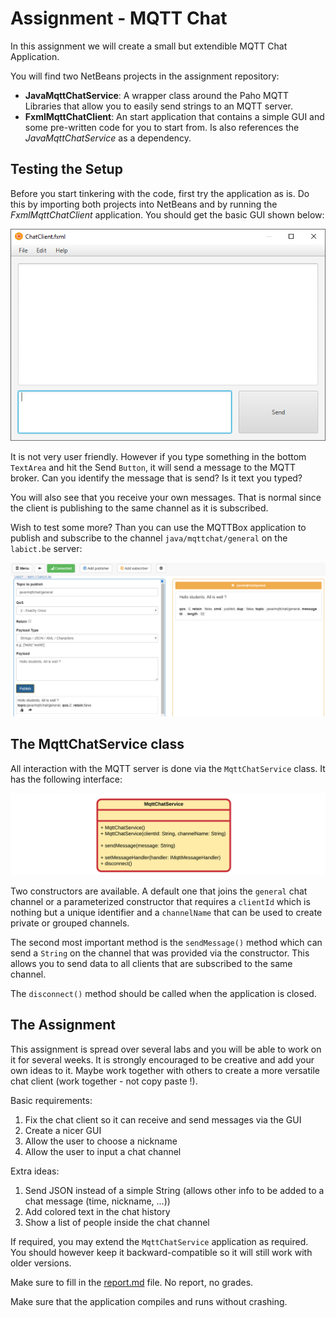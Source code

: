 # Assignment - MQTT Chat

In this assignment we will create a small but extendible MQTT Chat Application.

You will find two NetBeans projects in the assignment repository:
* **JavaMqttChatService**: A wrapper class around the Paho MQTT Libraries that allow you to easily send strings to an MQTT server.
* **FxmlMqttChatClient**: An start application that contains a simple GUI and some pre-written code for you to start from. Is also references the *JavaMqttChatService* as a dependency.

## Testing the Setup

Before you start tinkering with the code, first try the application as is. Do this by importing both projects into NetBeans and by running the *FxmlMqttChatClient* application. You should get the basic GUI shown below:

![MQTT Chat Application Basic GUI](img/mqtt_chat_basic_gui.png)

It is not very user friendly. However if you type something in the bottom `TextArea` and hit the Send `Button`, it will send a message to the MQTT broker. Can you identify the message that is send? Is it text you typed?

You will also see that you receive your own messages. That is normal since the client is publishing to the same channel as it is subscribed.

Wish to test some more? Than you can use the MQTTBox application to publish and subscribe to the channel `java/mqttchat/general` on the `labict.be` server:

![MQTTBox Example](img/mqttbox_chat.png)

## The MqttChatService class

All interaction with the MQTT server is done via the `MqttChatService` class. It has the following interface:

![MqttChatService Class Interface](img/mqtt_chat_service_interface.png)

Two constructors are available. A default one that joins the `general` chat channel or a parameterized constructor that requires a `clientId` which is nothing but a unique identifier and a `channelName` that can be used to create private or grouped channels.

The second most important method is the `sendMessage()` method which can send a `String` on the channel that was provided via the constructor. This allows you to send data to all clients that are subscribed to the same channel.

The `disconnect()` method should be called when the application is closed.

## The Assignment

This assignment is spread over several labs and you will be able to work on it for several weeks. It is strongly encouraged to be creative and add your own ideas to it. Maybe work together with others to create a more versatile chat client (work together - not copy paste !).

Basic requirements:
1. Fix the chat client so it can receive and send messages via the GUI
2. Create a nicer GUI
3. Allow the user to choose a nickname
4. Allow the user to input a chat channel

Extra ideas:
1. Send JSON instead of a simple String (allows other info to be added to a chat message (time, nickname, ...))
2. Add colored text in the chat history
3. Show a list of people inside the chat channel

If required, you may extend the `MqttChatService` application as required. You should however keep it backward-compatible so it will still work with older versions.

Make sure to fill in the [report.md](report.md) file. No report, no grades.

Make sure that the application compiles and runs without crashing.
